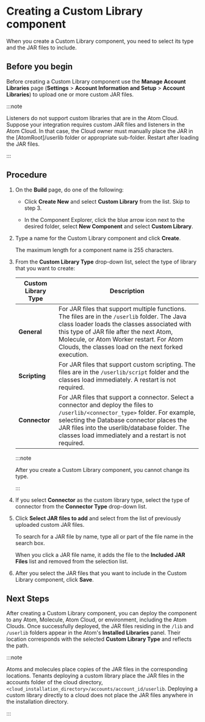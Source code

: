 # Creating a Custom Library component

<head>
  <meta name="guidename" content="Integration"/>
  <meta name="context" content="GUID-8fce64fb-4b85-4977-9876-e0d616526228"/>
</head>


When you create a Custom Library component, you need to select its type and the JAR files to include.

## Before you begin

Before creating a Custom Library component use the **Manage Account Libraries** page \(**Settings** \> **Account Information and Setup** \> **Account Libraries**\) to upload one or more custom JAR files.

:::note

Listeners do not support custom libraries that are in the Atom Cloud. Suppose your integration requires custom JAR files and listeners in the Atom Cloud. In that case, the Cloud owner must manually place the JAR in the \[AtomRoot\]/userlib folder or appropriate sub-folder. Restart after loading the JAR files.

:::

## Procedure

1.  On the **Build** page, do one of the following:

    -   Click **Create New** and select **Custom Library** from the list. Skip to step 3.

    -   In the Component Explorer, click the blue arrow icon next to the desired folder, select **New Component** and select **Custom Library**.

2.  Type a name for the Custom Library component and click **Create**.

    The maximum length for a component name is 255 characters.

3.  From the **Custom Library Type** drop-down list, select the type of library that you want to create:

    |Custom Library Type|Description|
    |-------------------|-----------|
    |**General**|For JAR files that support multiple functions. The files are in the `/userlib` folder. The Java class loader loads the classes associated with this type of JAR file after the next Atom, Molecule, or Atom Worker restart. For Atom Clouds, the classes load on the next forked execution.|
    |**Scripting**|For JAR files that support custom scripting. The files are in the `/userlib/script` folder and the classes load immediately. A restart is not required.|
    |**Connector**|For JAR files that support a connector. Select a connector and deploy the files to `/userlib/<connector_type>` folder. For example, selecting the Database connector places the JAR files into the userlib/database folder. The classes load immediately and a restart is not required.|

    :::note

    After you create a Custom Library component, you cannot change its type.

    :::

4.  If you select **Connector** as the custom library type, select the type of connector from the **Connector Type** drop-down list.

5.  Click **Select JAR files to add** and select from the list of previously uploaded custom JAR files.

    To search for a JAR file by name, type all or part of the file name in the search box.

    When you click a JAR file name, it adds the file to the **Included JAR Files** list and removed from the selection list.

6.  After you select the JAR files that you want to include in the Custom Library component, click **Save**.

## Next Steps

After creating a Custom Library component, you can deploy the component to any Atom, Molecule, Atom Cloud, or environment, including the Atom Clouds. Once successfully deployed, the JAR files residing in the `/lib` and `/userlib` folders appear in the Atom's **Installed Libraries** panel. Their location corresponds with the selected **Custom Library Type** and reflects the path.

:::note

Atoms and molecules place copies of the JAR files in the corresponding locations. Tenants deploying a custom library place the JAR files in the accounts folder of the cloud directory, `<cloud_installation_directory>/accounts/account_id/userlib`. Deploying a custom library directly to a cloud does not place the JAR files anywhere in the installation directory.

:::